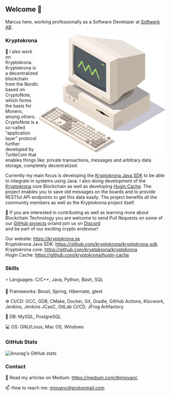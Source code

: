 ## Welcome 👋

Marcus here, working professionally as a Software Developer at [Softwerk AB](https://github.com/softwerkab).

<a href="https://kryptokrona.se/">
    <img src="./xkr-mining-400x369.png" width="400" align="right">
</a>

### Kryptokrona

🔭 I also work on Kryptokrona. Kryptokrona is a decentralized blockchain from the Nordic based on CryptoNote, which forms the basis for Monero, among others. CryptoNote is a so-called “application layer” protocol further developed by TurtleCoin that enables things like: private transactions, messages and arbitrary data storage, completely decentralized.

Currently my main focus is developing the [Kryptokrona Java SDK](https://github.com/kryptokrona/kryptokrona-sdk) to be able to integrate in systems using Java. I also doing development of the [Kryptokrona](https://github.com/kryptokrona/kryptokrona) core Blockchain as well as developing [Hugin Cache](https://github.com/kryptokrona/hugin-cache). The project enables you to save old messages on the boards and to provide RESTful API endpoints to get this data easily. The project benefits all the community members as well as the Kryptokrona project itself. 

🌱 If you are interested in contributing as well as learning more about Blockchain Technology you are welcome to send Pull Requests on some of our [GitHub projects](https://github.com/kryptokrona/) or/and join us on [Discord](https://discord.gg/mkRpVgDubC) \
and be part of our exciting crypto endevour!

Our website: https://kryptokrona.se \
Kryptokrona Java SDK: https://github.com/kryptokrona/kryptokrona-sdk \
Kryptokrona core: https://github.com/kryptokrona/kryptokrona \
Hugin Cache: https://github.com/kryptokrona/hugin-cache

### Skills

⚡ Languages: C/C++, Java, Python, Bash, SQL

🔌 Frameworks: Boost, Spring, Hibernate, gtest

⚙️ CI/CD: GCC, GDB, CMake, Docker, Git, Gradle, GitHub Actions, Klocwork, Jenkins, Jenkins JCasC, GitLab CI/CD, JFrog Artifactory

💾 DB: MySQL, PostgreSQL

💻 OS: GNU/Linux, Mac OS, Windows


### GitHub Stats

![Anurag's GitHub stats](https://github-readme-stats.vercel.app/api?username=mjovanc&show_icons=true&theme=default)

### Contact

🔮 Read my articles on Medium: https://medium.com/@mjovanc

📫 How to reach me: mjovanc@protonmail.com 

